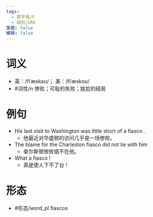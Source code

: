 ```yaml
---
tags:
  - 首字母/F
  - 级别/GRE
掌握: false
模糊: false
---
```

# 词义
- 英：/fiˈæskəʊ/； 美：/fiˈæskoʊ/
- #词性/n  惨败；可耻的失败；尴尬的结局
# 例句
- His last visit to Washington was little short of a fiasco .
	- 他最近对华盛顿的访问几乎是一场惨败。
- The blame for the Charleston fiasco did not lie with him
	- 查尔斯顿惨败错不在他。
- What a fiasco !
	- 真是使人下不了台！
# 形态
- #形态/word_pl fiascos
